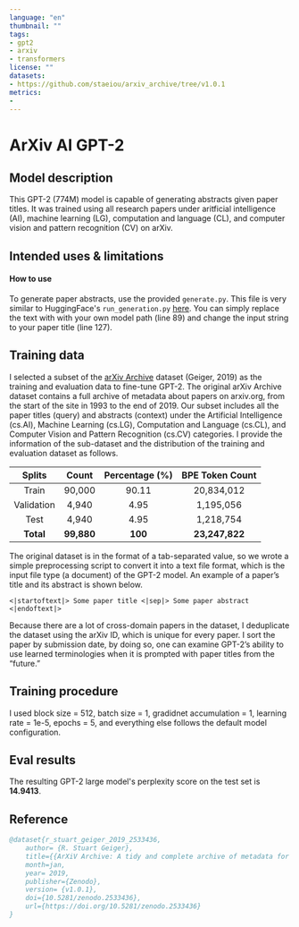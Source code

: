 ```yaml
---
language: "en"
thumbnail: ""
tags:
- gpt2
- arxiv
- transformers
license: ""
datasets:
- https://github.com/staeiou/arxiv_archive/tree/v1.0.1
metrics:
- 
---
```


# ArXiv AI GPT-2

## Model description

This GPT-2 (774M) model is capable of generating abstracts given paper titles. It was trained using all research papers under aritficial intelligence (AI), machine learning (LG), computation and language (CL), and computer vision and pattern recognition (CV) on arXiv.

## Intended uses & limitations

#### How to use

To generate paper abstracts, use the provided `generate.py`. This file is very similar to HuggingFace's `run_generation.py` [here](https://github.com/huggingface/transformers/tree/master/examples/text-generation). You can simply replace the text with with your own model path (line 89) and change the input string to your paper title (line 127).

## Training data
I selected a subset of the [arXiv Archive](https://github.com/staeiou/arxiv_archive) dataset (Geiger, 2019) as the training and evaluation data to fine-tune GPT-2. The original arXiv Archive dataset contains a full archive of metadata about papers on arxiv.org, from the start of the site in 1993 to the end of 2019. Our subset includes all the paper titles (query) and abstracts (context) under the Artificial Intelligence (cs.AI), Machine Learning (cs.LG), Computation and Language (cs.CL), and Computer Vision and Pattern Recognition (cs.CV) categories. I provide the information  of the sub-dataset and the distribution of the training and evaluation dataset as follows.


|   Splits   |   Count    | Percentage (%) | BPE Token Count |
| :--------: | :--------: | :------------: | :-------------: |
|   Train    |   90,000   |     90.11      |   20,834,012    |
| Validation |    4,940   |      4.95      |    1,195,056    |
|    Test    |    4,940   |      4.95      |    1,218,754    |
| **Total**  | **99,880** |    **100**     | **23,247,822**  |

The original dataset is in the format of a tab-separated value, so we wrote a simple preprocessing script to convert it into a text file format, which is the input file type (a document) of the GPT-2 model. An example of a paper’s title and its abstract is shown below.

```text
<|startoftext|> Some paper title <|sep|> Some paper abstract <|endoftext|>
```

Because there are a lot of cross-domain papers in the dataset, I deduplicate the dataset using the arXiv ID, which is unique for every paper. I sort the paper by submission date, by doing so, one can examine GPT-2’s ability to use learned terminologies when it is prompted with paper titles from the “future.”


## Training procedure

I used block size = 512, batch size = 1, gradidnet accumulation = 1, learning rate = 1e-5, epochs = 5, and everything else follows the default model configuration.

## Eval results

The resulting GPT-2 large model's perplexity score on the test set is **14.9413**.

## Reference

```bibtex
@dataset{r_stuart_geiger_2019_2533436,
    author= {R. Stuart Geiger},
    title={{ArXiV Archive: A tidy and complete archive of metadata for papers on arxiv.org, 1993-2019}},
    month=jan,
    year= 2019,
    publisher={Zenodo},
    version= {v1.0.1},
    doi={10.5281/zenodo.2533436},
    url={https://doi.org/10.5281/zenodo.2533436}
}
```

